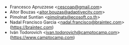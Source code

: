- Francesco Apruzzese \<<cescoap@gmail.com>\>
- Aitor Bouzas \<<aitor.bouzas@adaptivecity.com>\>
- Pimolnat Suntian \<<pimolnats@ecosoft.co.th>\>
- Nadal Francisco Garcia \<<nadal.francisco@braintec.com>\> (<https://braintec.com>)
- Iván Todorovich \<<ivan.todorovich@camptocamp.com>\> (<https://www.camptocamp.com>)
